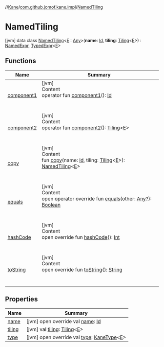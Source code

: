 //[Kane](../../index.md)/[com.github.jomof.kane.impl](../index.md)/[NamedTiling](index.md)



# NamedTiling  
 [jvm] data class [NamedTiling](index.md)<[E](index.md) : [Any](https://kotlinlang.org/api/latest/jvm/stdlib/kotlin/-any/index.html)>(**name**: [Id](../index.md#%5Bcom.github.jomof.kane.impl%2FId%2F%2F%2FPointingToDeclaration%2F%5D%2FClasslikes%2F-1277482401), **tiling**: [Tiling](../-tiling/index.md)<[E](index.md)>) : [NamedExpr](../-named-expr/index.md), [TypedExpr](../../com.github.jomof.kane/-typed-expr/index.md)<[E](index.md)>    


## Functions  
  
|  Name|  Summary| 
|---|---|
| <a name="com.github.jomof.kane.impl/NamedTiling/component1/#/PointingToDeclaration/"></a>[component1](component1.md)| <a name="com.github.jomof.kane.impl/NamedTiling/component1/#/PointingToDeclaration/"></a>[jvm]  <br>Content  <br>operator fun [component1](component1.md)(): [Id](../index.md#%5Bcom.github.jomof.kane.impl%2FId%2F%2F%2FPointingToDeclaration%2F%5D%2FClasslikes%2F-1277482401)  <br><br><br>
| <a name="com.github.jomof.kane.impl/NamedTiling/component2/#/PointingToDeclaration/"></a>[component2](component2.md)| <a name="com.github.jomof.kane.impl/NamedTiling/component2/#/PointingToDeclaration/"></a>[jvm]  <br>Content  <br>operator fun [component2](component2.md)(): [Tiling](../-tiling/index.md)<[E](index.md)>  <br><br><br>
| <a name="com.github.jomof.kane.impl/NamedTiling/copy/#kotlin.Any#com.github.jomof.kane.impl.Tiling[TypeParam(bounds=[kotlin.Any])]/PointingToDeclaration/"></a>[copy](copy.md)| <a name="com.github.jomof.kane.impl/NamedTiling/copy/#kotlin.Any#com.github.jomof.kane.impl.Tiling[TypeParam(bounds=[kotlin.Any])]/PointingToDeclaration/"></a>[jvm]  <br>Content  <br>fun [copy](copy.md)(name: [Id](../index.md#%5Bcom.github.jomof.kane.impl%2FId%2F%2F%2FPointingToDeclaration%2F%5D%2FClasslikes%2F-1277482401), tiling: [Tiling](../-tiling/index.md)<[E](index.md)>): [NamedTiling](index.md)<[E](index.md)>  <br><br><br>
| <a name="kotlin/Any/equals/#kotlin.Any?/PointingToDeclaration/"></a>[equals](../../com.github.jomof.kane.impl.types/-double-algebraic-type/index.md#%5Bkotlin%2FAny%2Fequals%2F%23kotlin.Any%3F%2FPointingToDeclaration%2F%5D%2FFunctions%2F-1277482401)| <a name="kotlin/Any/equals/#kotlin.Any?/PointingToDeclaration/"></a>[jvm]  <br>Content  <br>open operator override fun [equals](../../com.github.jomof.kane.impl.types/-double-algebraic-type/index.md#%5Bkotlin%2FAny%2Fequals%2F%23kotlin.Any%3F%2FPointingToDeclaration%2F%5D%2FFunctions%2F-1277482401)(other: [Any](https://kotlinlang.org/api/latest/jvm/stdlib/kotlin/-any/index.html)?): [Boolean](https://kotlinlang.org/api/latest/jvm/stdlib/kotlin/-boolean/index.html)  <br><br><br>
| <a name="kotlin/Any/hashCode/#/PointingToDeclaration/"></a>[hashCode](../../com.github.jomof.kane.impl.types/-double-algebraic-type/index.md#%5Bkotlin%2FAny%2FhashCode%2F%23%2FPointingToDeclaration%2F%5D%2FFunctions%2F-1277482401)| <a name="kotlin/Any/hashCode/#/PointingToDeclaration/"></a>[jvm]  <br>Content  <br>open override fun [hashCode](../../com.github.jomof.kane.impl.types/-double-algebraic-type/index.md#%5Bkotlin%2FAny%2FhashCode%2F%23%2FPointingToDeclaration%2F%5D%2FFunctions%2F-1277482401)(): [Int](https://kotlinlang.org/api/latest/jvm/stdlib/kotlin/-int/index.html)  <br><br><br>
| <a name="kotlin/Any/toString/#/PointingToDeclaration/"></a>[toString](../../com.github.jomof.kane.impl.types/-object-kane-type/-companion/index.md#%5Bkotlin%2FAny%2FtoString%2F%23%2FPointingToDeclaration%2F%5D%2FFunctions%2F-1277482401)| <a name="kotlin/Any/toString/#/PointingToDeclaration/"></a>[jvm]  <br>Content  <br>open override fun [toString](../../com.github.jomof.kane.impl.types/-object-kane-type/-companion/index.md#%5Bkotlin%2FAny%2FtoString%2F%23%2FPointingToDeclaration%2F%5D%2FFunctions%2F-1277482401)(): [String](https://kotlinlang.org/api/latest/jvm/stdlib/kotlin/-string/index.html)  <br><br><br>


## Properties  
  
|  Name|  Summary| 
|---|---|
| <a name="com.github.jomof.kane.impl/NamedTiling/name/#/PointingToDeclaration/"></a>[name](name.md)| <a name="com.github.jomof.kane.impl/NamedTiling/name/#/PointingToDeclaration/"></a> [jvm] open override val [name](name.md): [Id](../index.md#%5Bcom.github.jomof.kane.impl%2FId%2F%2F%2FPointingToDeclaration%2F%5D%2FClasslikes%2F-1277482401)   <br>
| <a name="com.github.jomof.kane.impl/NamedTiling/tiling/#/PointingToDeclaration/"></a>[tiling](tiling.md)| <a name="com.github.jomof.kane.impl/NamedTiling/tiling/#/PointingToDeclaration/"></a> [jvm] val [tiling](tiling.md): [Tiling](../-tiling/index.md)<[E](index.md)>   <br>
| <a name="com.github.jomof.kane.impl/NamedTiling/type/#/PointingToDeclaration/"></a>[type](type.md)| <a name="com.github.jomof.kane.impl/NamedTiling/type/#/PointingToDeclaration/"></a> [jvm] open override val [type](type.md): [KaneType](../../com.github.jomof.kane.impl.types/-kane-type/index.md)<[E](index.md)>   <br>

